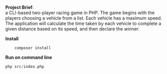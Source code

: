 **Project Brief**:  
a CLI-based two-player racing game in PHP. The game begins with the players choosing a vehicle from a list. Each vehicle has a maximum speed. The application will calculate the time taken by each vehicle to complete a given distance based on its speed, and then declare the winner.

**Install**

```composer log
    composer install
```

**Run on command line**
```php
php src/index.php
```
